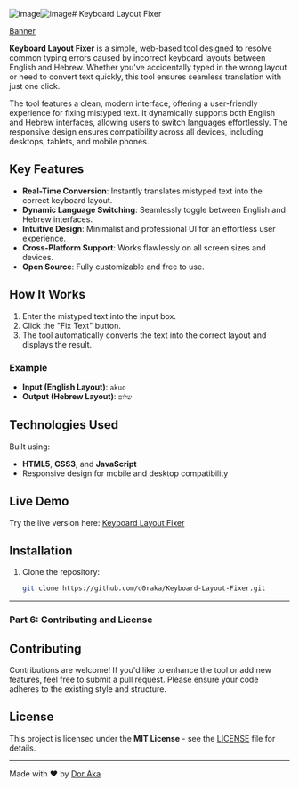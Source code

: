 ![image](https://github.com/user-attachments/assets/e297aa9e-4524-4f5f-96de-e9a82dffa8a9)![image](https://github.com/user-attachments/assets/b007f9b7-d744-49e8-afa4-3ec5f7fb4787)# Keyboard Layout Fixer

[Banner](https://prnt.sc/1MSMQUZtat6)

**Keyboard Layout Fixer** is a simple, web-based tool designed to resolve common typing errors caused by incorrect keyboard layouts between English and Hebrew. Whether you've accidentally typed in the wrong layout or need to convert text quickly, this tool ensures seamless translation with just one click.

The tool features a clean, modern interface, offering a user-friendly experience for fixing mistyped text. It dynamically supports both English and Hebrew interfaces, allowing users to switch languages effortlessly. The responsive design ensures compatibility across all devices, including desktops, tablets, and mobile phones.

## Key Features
- **Real-Time Conversion**: Instantly translates mistyped text into the correct keyboard layout.
- **Dynamic Language Switching**: Seamlessly toggle between English and Hebrew interfaces.
- **Intuitive Design**: Minimalist and professional UI for an effortless user experience.
- **Cross-Platform Support**: Works flawlessly on all screen sizes and devices.
- **Open Source**: Fully customizable and free to use.

## How It Works
1. Enter the mistyped text into the input box.
2. Click the "Fix Text" button.
3. The tool automatically converts the text into the correct layout and displays the result.

### Example
- **Input (English Layout)**: `akuo`
- **Output (Hebrew Layout)**: `שלום`

## Technologies Used
Built using:
- **HTML5**, **CSS3**, and **JavaScript**
- Responsive design for mobile and desktop compatibility

## Live Demo
Try the live version here: [Keyboard Layout Fixer](https://d0raka.github.io/Keyboard-Layout-Fixer/)

## Installation
1. Clone the repository:
   ```bash
   git clone https://github.com/d0raka/Keyboard-Layout-Fixer.git
---

### **Part 6: Contributing and License**
## Contributing
Contributions are welcome! If you'd like to enhance the tool or add new features, feel free to submit a pull request. Please ensure your code adheres to the existing style and structure.

## License
This project is licensed under the **MIT License** - see the [LICENSE](LICENSE) file for details.

---

Made with ❤️ by [Dor Aka](https://github.com/d0raka)
